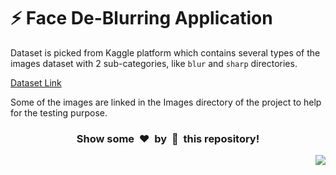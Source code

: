 # :zap: Face De-Blurring Application 

Dataset is picked from Kaggle platform which contains several types of the images dataset with 2 sub-categories, like `blur` and `sharp` directories.

[Dataset Link](https://www.kaggle.com/datasets/jishnuparayilshibu/a-curated-list-of-image-deblurring-datasets)

Some of the images are linked in the Images directory of the project to help for the testing purpose.

<div align="center">
  <h3>Show some &nbsp;❤️&nbsp; by &nbsp;🌟&nbsp; this repository!</h3>
</div>

<a href="#top"><img src="https://img.shields.io/badge/-Back%20to%20Top-red?style=for-the-badge" align="right"/></a>
